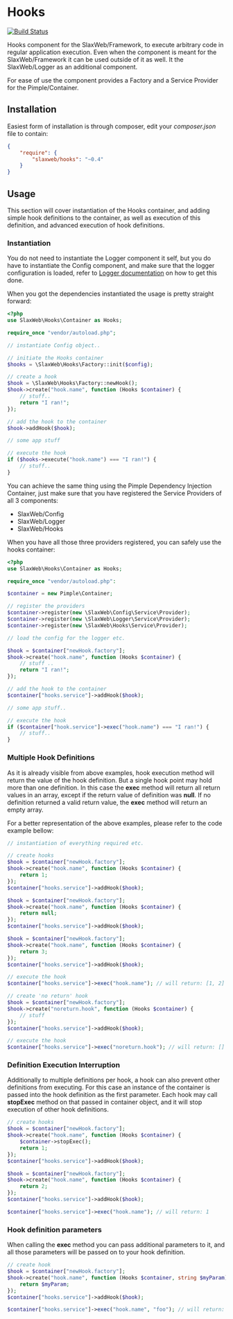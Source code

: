 # Hooks

[![Build Status](https://travis-ci.org/SlaxWeb/Hooks.svg?branch=0.4.0)](https://travis-ci.org/SlaxWeb/Hooks)

Hooks component for the SlaxWeb/Framework, to execute arbitrary code in regular
application execution. Even when the component is meant for the
SlaxWeb/Framework it can be used outside of it as well. It the SlaxWeb/Logger as
an additional component.

For ease of use the component provides a Factory and a Service Provider for the
Pimple/Container.

## Installation

Easiest form of installation is through composer, edit your *composer.json* file
to contain:
```json
{
    "require": {
        "slaxweb/hooks": "~0.4"
    }
}
```

## Usage

This section will cover instantiation of the Hooks container, and adding simple
hook definitions to the container, as well as execution of this definition, and
advanced execution of hook definitions.

### Instantiation

You do not need to instantiate the Logger component it self, but you do have to
instantiate the Config component, and make sure that the logger configuration is
loaded, refer to [Logger documentation](https://github.com/SlaxWeb/Logger/) on
how to get this done.

When you got the dependencies instantiated the usage is pretty straight forward:
```php
<?php
use SlaxWeb\Hooks\Container as Hooks;

require_once "vendor/autoload.php";

// instantiate Config object..

// initiate the Hooks container
$hooks = \SlaxWeb\Hooks\Factory::init($config);

// create a hook
$hook = \SlaxWeb\Hooks\Factory::newHook();
$hook->create("hook.name", function (Hooks $container) {
    // stuff..
    return "I ran!";
});

// add the hook to the container
$hook->addHook($hook);

// some app stuff

// execute the hook
if ($hooks->execute("hook.name") === "I ran!") {
    // stuff..
}
```

You can achieve the same thing using the Pimple Dependency Injection Container,
just make sure that you have registered the Service Providers of all 3
components:
* SlaxWeb/Config
* SlaxWeb/Logger
* SlaxWeb/Hooks

When you have all those three providers registered, you can safely use the hooks
container:
```php
<?php
use SlaxWeb\Hooks\Container as Hooks;

require_once "vendor/autoload.php":

$container = new Pimple\Container;

// register the providers
$container->register(new \SlaxWeb\Config\Service\Provider);
$container->register(new \SlaxWeb\Logger\Service\Provider);
$container->register(new \SlaxWeb\Hooks\Service\Provider);

// load the config for the logger etc.

$hook = $container["newHook.factory"];
$hook->create("hook.name", function (Hooks $container) {
    // stuff ..
    return "I ran!";
});

// add the hook to the container
$container["hooks.service"]->addHook($hook);

// some app stuff..

// execute the hook
if ($container["hook.service"]->exec("hook.name") === "I ran!") {
    // stuff..
}
```

### Multiple Hook Definitions

As it is already visible from above examples, hook execution method will return
the value of the hook definition. But a single hook point may hold more than one
definition. In this case the **exec** method will return all return values in an
array, except if the return value of definition was **null**. If no definition
returned a valid return value, the **exec** method will return an empty array.

For a better representation of the above examples, please refer to the code
example bellow:
```php
// instantiation of everything required etc.

// create hooks
$hook = $container["newHook.factory"];
$hook->create("hook.name", function (Hooks $container) {
    return 1;
});
$container["hooks.service"]->addHook($hook);

$hook = $container["newHook.factory"];
$hook->create("hook.name", function (Hooks $container) {
    return null;
});
$container["hooks.service"]->addHook($hook);

$hook = $container["newHook.factory"];
$hook->create("hook.name", function (Hooks $container) {
    return 3;
});
$container["hooks.service"]->addHook($hook);

// execute the hook
$container["hooks.service"]->exec("hook.name"); // will return: [1, 2]

// create 'no return' hook
$hook = $container["newHook.factory"];
$hook->create("noreturn.hook", function (Hooks $container) {
    // stuff
});
$container["hooks.service"]->addHook($hook);

// execute the hook
$container["hooks.service"]->exec("noreturn.hook"); // will return: []
```

### Definition Execution Interruption

Additionally to multiple definitions per hook, a hook can also prevent other
definitions from executing. For this case an instance of the container is passed
into the hook definition as the first parameter. Each hook may call **stopExec**
method on that passed in container object, and it will stop execution of other
hook definitions.
```php
// create hooks
$hook = $container["newHook.factory"];
$hook->create("hook.name", function (Hooks $container) {
    $container->stopExec();
    return 1;
});
$container["hooks.service"]->addHook($hook);

$hook = $container["newHook.factory"];
$hook->create("hook.name", function (Hooks $container) {
    return 2;
});
$container["hooks.service"]->addHook($hook);

$container["hooks.service"]->exec("hook.name"); // will return: 1
```

### Hook definition parameters

When calling the **exec** method you can pass additional parameters to it, and
all those parameters will be passed on to your hook definition.
```php
// create hook
$hook = $container["newHook.factory"];
$hook->create("hook.name", function (Hooks $container, string $myParam) {
    return $myParam;
});
$container["hooks.service"]->addHook($hook);

$container["hooks.service"]->exec("hook.name", "foo"); // will return: "foo"
```
